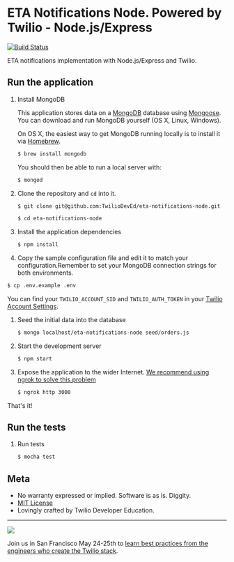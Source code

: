 # ETA Notifications Node. Powered by Twilio - Node.js/Express

[![Build
Status](https://travis-ci.org/TwilioDevEd/eta-notifications-node.svg?branch=master)](https://travis-ci.org/TwilioDevEd/eta-notifications-node)


ETA notifications implementation with Node.js/Express and Twilio.

## Run the application

1. Install MongoDB

   This application stores data on a [MongoDB](https://www.mongodb.org/) database using [Mongoose](http://mongoosejs.com/). You can download and run MongoDB yourself (OS X, Linux, Windows).

   On OS X, the easiest way to get MongoDB running locally is to install it via [Homebrew](http://brew.sh/).

   ```bash
   $ brew install mongodb
   ```

   You should then be able to run a local server with:

   ```bash
   $ mongod
   ```

1. Clone the repository and `cd` into it.

   ```bash
   $ git clone git@github.com:TwilioDevEd/eta-notifications-node.git

   $ cd eta-notifications-node
   ```

1. Install the application dependencies

    ```bash
    $ npm install
    ```

1. Copy the sample configuration file and edit it to match your configuration.Remember to set your MongoDB connection strings for both environments.

  ```bash
  $ cp .env.example .env
  ```

  You can find your `TWILIO_ACCOUNT_SID` and `TWILIO_AUTH_TOKEN` in your
  [Twilio Account Settings](https://www.twilio.com/user/account/settings).

1. Seed the initial data into the database

   ```bash
   $ mongo localhost/eta-notifications-node seed/orders.js
   ```

1. Start the development server

    ```bash
    $ npm start
    ```

1. Expose the application to the wider Internet. [We recommend using ngrok to solve this problem](https://www.twilio.com/blog/2015/09/6-awesome-reasons-to-use-ngrok-when-testing-webhooks.html)

    ```bash
    $ ngrok http 3000
    ```

That's it!

## Run the tests

1. Run tests

    ```bash
    $ mocha test
    ```

## Meta

* No warranty expressed or implied. Software is as is. Diggity.
* [MIT License](http://www.opensource.org/licenses/mit-license.html)
* Lovingly crafted by Twilio Developer Education.

----------
<a href="http://twilio.com/signal">![](https://s3.amazonaws.com/baugues/signal-logo.png)</a>

Join us in San Francisco May 24-25th to [learn best practices from the engineers who create the Twilio stack](https://www.twilio.com/signal). 
